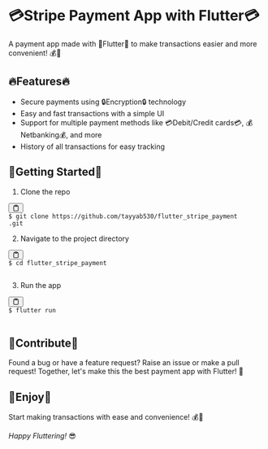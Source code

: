 <div class="markdown prose w-full break-words dark:prose-invert light"><h1>💳Stripe Payment App with Flutter💳</h1><p>A payment app made with 💙Flutter💙 to make transactions easier and more convenient! 💰💸</p><h2>🔥Features🔥</h2><ul><li>Secure payments using 🔒Encryption🔒 technology</li><li>Easy and fast transactions with a simple UI</li><li>Support for multiple payment methods like 💳Debit/Credit cards💳, 💰Netbanking💰, and more</li><li>History of all transactions for easy tracking</li></ul><h2>🚀Getting Started🚀</h2><ol><li>Clone the repo</li></ol><pre><div class="bg-black mb-4 rounded-md"><div class="flex items-center relative text-gray-200 bg-gray-800 px-4 py-2 text-xs font-sans"><span class=""></span><button class="flex ml-auto gap-2"><svg stroke="currentColor" fill="none" stroke-width="2" viewBox="0 0 24 24" stroke-linecap="round" stroke-linejoin="round" class="h-4 w-4" height="1em" width="1em" xmlns="http://www.w3.org/2000/svg"><path d="M16 4h2a2 2 0 0 1 2 2v14a2 2 0 0 1-2 2H6a2 2 0 0 1-2-2V6a2 2 0 0 1 2-2h2"></path><rect x="8" y="2" width="8" height="4" rx="1" ry="1"></rect></svg></button></div><div class="p-4 overflow-y-auto"><code class="!whitespace-pre hljs language-shell"><span class="hljs-meta prompt_">$ </span><span class="bash">git <span class="hljs-built_in">clone</span> https://github.com/tayyab530/flutter_stripe_payment
.git</span>
</code></div></div></pre><ol start="2"><li>Navigate to the project directory</li></ol><pre><div class="bg-black mb-4 rounded-md"><div class="flex items-center relative text-gray-200 bg-gray-800 px-4 py-2 text-xs font-sans"><span class=""></span><button class="flex ml-auto gap-2"><svg stroke="currentColor" fill="none" stroke-width="2" viewBox="0 0 24 24" stroke-linecap="round" stroke-linejoin="round" class="h-4 w-4" height="1em" width="1em" xmlns="http://www.w3.org/2000/svg"><path d="M16 4h2a2 2 0 0 1 2 2v14a2 2 0 0 1-2 2H6a2 2 0 0 1-2-2V6a2 2 0 0 1 2-2h2"></path><rect x="8" y="2" width="8" height="4" rx="1" ry="1"></rect></svg></button></div><div class="p-4 overflow-y-auto"><code class="!whitespace-pre hljs language-shell"><span class="hljs-meta prompt_">$ </span><span class="bash"><span class="hljs-built_in">cd</span> flutter_stripe_payment
</span>
</code></div></div></pre><ol start="3"><li>Run the app</li></ol><pre><div class="bg-black mb-4 rounded-md"><div class="flex items-center relative text-gray-200 bg-gray-800 px-4 py-2 text-xs font-sans"><span class=""></span><button class="flex ml-auto gap-2"><svg stroke="currentColor" fill="none" stroke-width="2" viewBox="0 0 24 24" stroke-linecap="round" stroke-linejoin="round" class="h-4 w-4" height="1em" width="1em" xmlns="http://www.w3.org/2000/svg"><path d="M16 4h2a2 2 0 0 1 2 2v14a2 2 0 0 1-2 2H6a2 2 0 0 1-2-2V6a2 2 0 0 1 2-2h2"></path><rect x="8" y="2" width="8" height="4" rx="1" ry="1"></rect></svg></button></div><div class="p-4 overflow-y-auto"><code class="!whitespace-pre hljs language-ruby"><span class="hljs-variable">$ </span>flutter run
</code>
</div></div></pre><h2>🙌Contribute🙌</h2><p>Found a bug or have a feature request? Raise an issue or make a pull request!
Together, let's make this the best payment app with Flutter! 💪</p><h2>🎉Enjoy🎉</h2><p>Start making transactions with ease and convenience! 💰💸</p><p><em>Happy Fluttering!</em> 😎</p></div>
